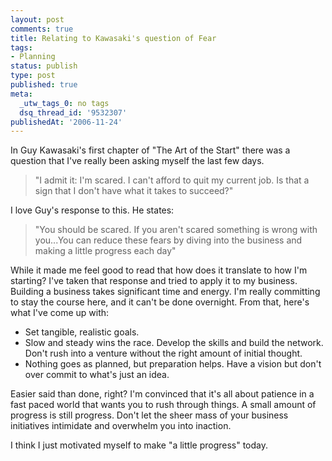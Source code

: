 ```yaml
---
layout: post
comments: true
title: Relating to Kawasaki's question of Fear
tags:
- Planning
status: publish
type: post
published: true
meta:
  _utw_tags_0: no tags
  dsq_thread_id: '9532307'
publishedAt: '2006-11-24'
---
```


In Guy Kawasaki's first chapter of "The Art of the Start" there was a question that I've really been asking myself the last few days.
<blockquote>"I admit it: I'm scared. I can't afford to quit my current job. Is that a sign that I don't have what it takes to succeed?"</blockquote>
I love Guy's response to this. He states:
<blockquote>"You should be scared. If you aren't scared something is wrong with you...You can reduce these fears by diving into the business and making a little progress each day"</blockquote>
While it made me feel good to read that how does it translate to how I'm starting? I've taken that response and tried to apply it to my business. Building a business takes significant time and energy. I'm really committing to stay the course here, and it can't be done overnight. From that, here's what I've come up with:
<ul>
	<li>Set tangible, realistic goals.</li>
	<li>Slow and steady wins the race. Develop the skills and build the network. Don't rush into a venture without the right amount of initial thought.</li>
	<li>Nothing goes as planned, but preparation helps. Have a vision but don't over commit to what's just an idea.</li>
</ul>
Easier said than done, right? I'm convinced that it's all about patience in a fast paced world that wants you to rush through things. A small amount of progress is still progress. Don't let the sheer mass of your business initiatives intimidate and overwhelm you into inaction.

I think I just motivated myself to make "a little progress" today.
